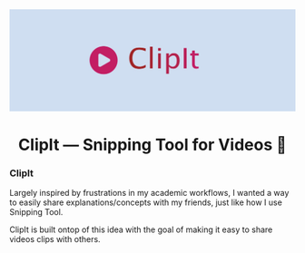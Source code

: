 <div align="center">
  <img src="assets/clipit.jpg" alt="ClipIt - Snipping Tool for Videos">

  # ClipIt — Snipping Tool for Videos 📎
</div>

### ClipIt 

Largely inspired by frustrations in my academic workflows, I wanted a way to 
easily share explanations/concepts with my friends, just like how I use 
Snipping Tool. 

ClipIt is built ontop of this idea with the goal of making it easy to share
videos clips with others.
